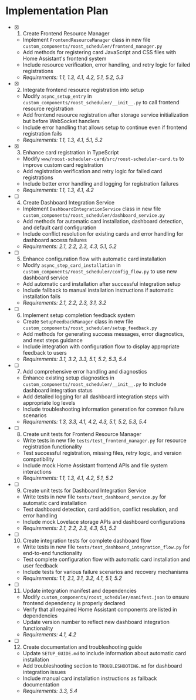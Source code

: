 # Implementation Plan

- [x] 1. Create Frontend Resource Manager
  - Implement `FrontendResourceManager` class in new file `custom_components/roost_scheduler/frontend_manager.py`
  - Add methods for registering card JavaScript and CSS files with Home Assistant's frontend system
  - Include resource verification, error handling, and retry logic for failed registrations
  - _Requirements: 1.1, 1.3, 4.1, 4.2, 5.1, 5.2, 5.3_

- [x] 2. Integrate frontend resource registration into setup
  - Modify `async_setup_entry` in `custom_components/roost_scheduler/__init__.py` to call frontend resource registration
  - Add frontend resource registration after storage service initialization but before WebSocket handlers
  - Include error handling that allows setup to continue even if frontend registration fails
  - _Requirements: 1.1, 1.3, 4.1, 5.1, 5.2_

- [x] 3. Enhance card registration in TypeScript
  - Modify `www/roost-scheduler-card/src/roost-scheduler-card.ts` to improve custom card registration
  - Add registration verification and retry logic for failed card registrations
  - Include better error handling and logging for registration failures
  - _Requirements: 1.1, 1.3, 4.1, 4.2_

- [ ] 4. Create Dashboard Integration Service
  - Implement `DashboardIntegrationService` class in new file `custom_components/roost_scheduler/dashboard_service.py`
  - Add methods for automatic card installation, dashboard detection, and default card configuration
  - Include conflict resolution for existing cards and error handling for dashboard access failures
  - _Requirements: 2.1, 2.2, 2.3, 4.3, 5.1, 5.2_

- [ ] 5. Enhance configuration flow with automatic card installation
  - Modify `async_step_card_installation` in `custom_components/roost_scheduler/config_flow.py` to use new dashboard service
  - Add automatic card installation after successful integration setup
  - Include fallback to manual installation instructions if automatic installation fails
  - _Requirements: 2.1, 2.2, 2.3, 3.1, 3.2_

- [ ] 6. Implement setup completion feedback system
  - Create `SetupFeedbackManager` class in new file `custom_components/roost_scheduler/setup_feedback.py`
  - Add methods for generating success messages, error diagnostics, and next steps guidance
  - Include integration with configuration flow to display appropriate feedback to users
  - _Requirements: 3.1, 3.2, 3.3, 5.1, 5.2, 5.3, 5.4_

- [ ] 7. Add comprehensive error handling and diagnostics
  - Enhance existing setup diagnostics in `custom_components/roost_scheduler/__init__.py` to include dashboard integration status
  - Add detailed logging for all dashboard integration steps with appropriate log levels
  - Include troubleshooting information generation for common failure scenarios
  - _Requirements: 1.3, 3.3, 4.1, 4.2, 4.3, 5.1, 5.2, 5.3, 5.4_

- [ ] 8. Create unit tests for Frontend Resource Manager
  - Write tests in new file `tests/test_frontend_manager.py` for resource registration functionality
  - Test successful registration, missing files, retry logic, and version compatibility
  - Include mock Home Assistant frontend APIs and file system interactions
  - _Requirements: 1.1, 1.3, 4.1, 4.2, 5.1, 5.2_

- [ ] 9. Create unit tests for Dashboard Integration Service
  - Write tests in new file `tests/test_dashboard_service.py` for automatic card installation
  - Test dashboard detection, card addition, conflict resolution, and error handling
  - Include mock Lovelace storage APIs and dashboard configurations
  - _Requirements: 2.1, 2.2, 2.3, 4.3, 5.1, 5.2_

- [ ] 10. Create integration tests for complete dashboard flow
  - Write tests in new file `tests/test_dashboard_integration_flow.py` for end-to-end functionality
  - Test complete configuration flow with automatic card installation and user feedback
  - Include tests for various failure scenarios and recovery mechanisms
  - _Requirements: 1.1, 2.1, 3.1, 3.2, 4.1, 5.1, 5.2_

- [ ] 11. Update integration manifest and dependencies
  - Modify `custom_components/roost_scheduler/manifest.json` to ensure frontend dependency is properly declared
  - Verify that all required Home Assistant components are listed in dependencies
  - Update version number to reflect new dashboard integration functionality
  - _Requirements: 4.1, 4.2_

- [ ] 12. Create documentation and troubleshooting guide
  - Update `SETUP_GUIDE.md` to include information about automatic card installation
  - Add troubleshooting section to `TROUBLESHOOTING.md` for dashboard integration issues
  - Include manual card installation instructions as fallback documentation
  - _Requirements: 3.3, 5.4_